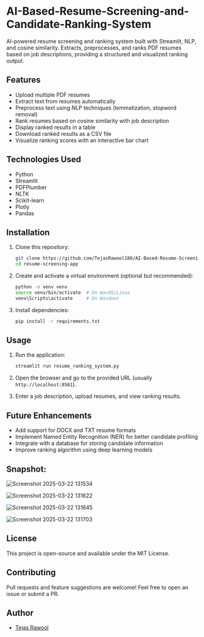 # AI-Based-Resume-Screening-and-Candidate-Ranking-System
AI-powered resume screening and ranking system built with Streamlit, NLP, and cosine similarity. Extracts, preprocesses, and ranks PDF resumes based on job descriptions, providing a structured and visualized ranking output.

## Features
- Upload multiple PDF resumes
- Extract text from resumes automatically
- Preprocess text using NLP techniques (lemmatization, stopword removal)
- Rank resumes based on cosine similarity with job description
- Display ranked results in a table
- Download ranked results as a CSV file
- Visualize ranking scores with an interactive bar chart

## Technologies Used
- Python
- Streamlit
- PDFPlumber
- NLTK
- Scikit-learn
- Plotly
- Pandas

## Installation

1. Clone this repository:
   ```sh
   git clone https://github.com/TejasRawool186/AI-Based-Resume-Screening-and-Candidate-Ranking-System.git
   cd resume-screening-app
   ```

2. Create and activate a virtual environment (optional but recommended):
   ```sh
   python -m venv venv
   source venv/bin/activate  # On macOS/Linux
   venv\Scripts\activate     # On Windows
   ```

3. Install dependencies:
   ```sh
   pip install -r requirements.txt
   ```

## Usage

1. Run the application:
   ```sh
   streamlit run resume_ranking_system.py
   ```

2. Open the browser and go to the provided URL (usually `http://localhost:8501`).

3. Enter a job description, upload resumes, and view ranking results.


## Future Enhancements
- Add support for DOCX and TXT resume formats
- Implement Named Entity Recognition (NER) for better candidate profiling
- Integrate with a database for storing candidate information
- Improve ranking algorithm using deep learning models

## Snapshot:
![Screenshot 2025-03-22 131534](https://github.com/user-attachments/assets/c7b0054a-ee97-4887-9492-d99a696256d4)

![Screenshot 2025-03-22 131622](https://github.com/user-attachments/assets/9a3e683e-c861-45b4-a9ef-e141f84db635)

![Screenshot 2025-03-22 131645](https://github.com/user-attachments/assets/7caa948e-655f-4016-9369-a7393074cb83)

![Screenshot 2025-03-22 131703](https://github.com/user-attachments/assets/0b560805-31b2-43bc-95a1-fbc3a4044c7d)






## License
This project is open-source and available under the MIT License.

## Contributing
Pull requests and feature suggestions are welcome! Feel free to open an issue or submit a PR.

## Author
- [Tejas Rawool](www.linkedin.com/in/tejas-rawool-067a722ab)

